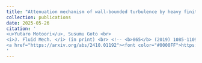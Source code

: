 ```yaml
---
title: "Attenuation mechanism of wall-bounded turbulence by heavy finite-size particles"
collection: publications
date: 2025-05-26
citation: '
<u>Yutaro Motoori</u>, Susumu Goto <br> 
<i>J. Fluid Mech. </i> (in print) <br> <!-- <b>865</b> (2019) 1085-1109.<br> -->
<a href="https://arxiv.org/abs/2410.01192"><font color="#0000FF">https://arxiv.org/abs/2410.01192</font></a>
'
---
```

